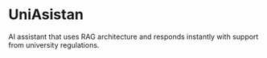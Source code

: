 # UniAsistan
AI assistant that uses RAG architecture and responds instantly with support from university regulations.
